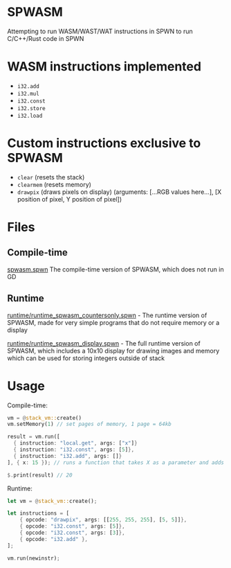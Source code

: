 # SPWASM
Attempting to run WASM/WAST/WAT instructions in SPWN to run C/C++/Rust code in SPWN

# WASM instructions implemented
- `i32.add`
- `i32.mul`
- `i32.const`
- `i32.store`
- `i32.load`

# Custom instructions exclusive to SPWASM
- `clear` (resets the stack)
- `clearmem` (resets memory)
- `drawpix` (draws pixels on display) (arguments: [...RGB values here...], [X position of pixel, Y position of pixel])

# Files
## Compile-time
[spwasm.spwn](spwasm.spwn) The compile-time version of SPWASM, which does not run in GD

## Runtime
[runtime/runtime_spwasm_countersonly.spwn](runtime/runtime_spwasm_countersonly.spwn) - The runtime version of SPWASM, made for very simple programs that do not require memory or a display

[runtime/runtime_spwasm_display.spwn](runtime/runtime_spwasm_display.spwn) - The full runtime version of SPWASM, which includes a 10x10 display for drawing images and memory which can be used for storing integers outside of stack

# Usage
Compile-time:
```rs
vm = @stack_vm::create()
vm.setMemory(1) // set pages of memory, 1 page = 64kb

result = vm.run([
  { instruction: "local.get", args: ["x"]}
  { instruction: "i32.const", args: [5]},
  { instruction: "i32.add", args: []}
], { x: 15 }); // runs a function that takes X as a parameter and adds five

$.print(result) // 20
```

Runtime: 
```rs
let vm = @stack_vm::create();

let instructions = [
    { opcode: "drawpix", args: [[255, 255, 255], [5, 5]]},
    { opcode: "i32.const", args: [5]},
    { opcode: "i32.const", args: [3]},
    { opcode: "i32.add" },
];

vm.run(newinstr);
```

